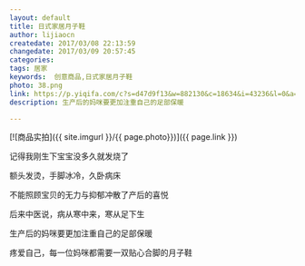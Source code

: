 ```yaml
---
layout: default
title: 日式家居月子鞋
author: lijiaocn
createdate: 2017/03/08 22:13:59
changedate: 2017/03/09 20:57:45
categories:
tags: 居家
keywords:  创意商品,日式家居月子鞋
photo: 38.png
link: https://p.yiqifa.com/c?s=d47d9f13&w=882130&c=18634&i=43236&l=0&a=545091&pf=hwe&e=&t=http://you.163.com/item/detail?id=1030020&_stat_area=mod_2_item_10&_stat_id=1011000&_stat_referer=itemList
description: 生产后的妈咪要更加注重自己的足部保暖

---
```


[![商品实拍]({{ site.imgurl }}/{{ page.photo}})]({{ page.link }})

记得我刚生下宝宝没多久就发烧了

额头发烫，手脚冰冷，久卧病床

不能照顾宝贝的无力与抑郁冲散了产后的喜悦

后来中医说，病从寒中来，寒从足下生

生产后的妈咪要更加注重自己的足部保暖

疼爱自己，每一位妈咪都需要一双贴心合脚的月子鞋
